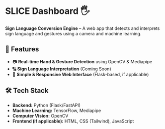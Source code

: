 # **SLICE Dashboard** 🖐️  
**Sign Language Conversion Engine** – A web app that detects and interprets sign language and gestures using a camera and machine learning.  

## 🚀 Features  
- 📷 **Real-time Hand & Gesture Detection** using OpenCV & Mediapipe  
- 🔠 **Sign Language Interpretation** (Coming Soon)  
- 🎨 **Simple & Responsive Web Interface** (Flask-based, if applicable)  

## 🛠️ Tech Stack  
- **Backend:** Python (Flask/FastAPI)  
- **Machine Learning:** TensorFlow, Mediapipe  
- **Computer Vision:** OpenCV  
- **Frontend (if applicable):** HTML, CSS (Tailwind), JavaScript  
